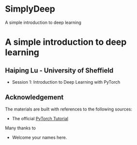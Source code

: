 # SimplyDeep
A simple introduction to deep learning


# A simple introduction to deep learning
## Haiping Lu - University of Sheffield
* Session 1: Introduction to Deep Learning with PyTorch

## Acknowledgement
The materials are built with references to the following sources:
* The official [PyTorch Tutorial](https://pytorch.org/tutorials/)
 
Many thanks to 
* Welcome your names here.
